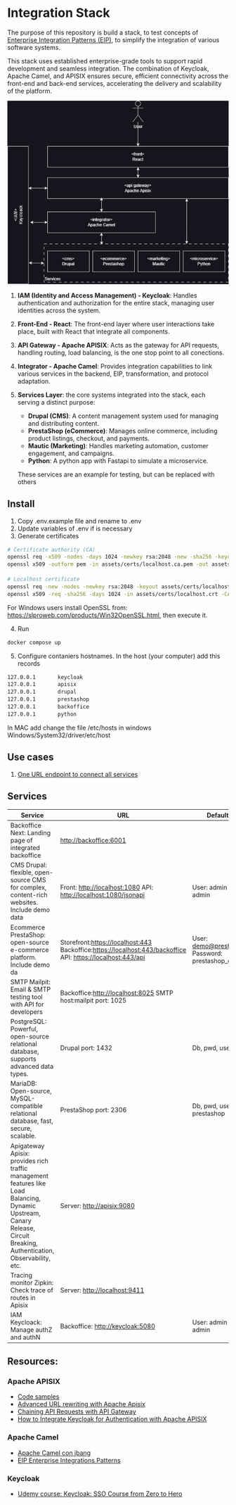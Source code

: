 # Integration Stack

The purpose of this repository is build a stack, to test concepts of [Enterprise Integration Patterns (EIP)](https://www.enterpriseintegrationpatterns.com/patterns/messaging/toc.html), to simplify the integration of various software systems.

This stack uses established enterprise-grade tools to support rapid development and seamless integration. The combination of Keycloak, Apache Camel, and APISIX ensures secure, efficient connectivity across the front-end and back-end services, accelerating the delivery and scalability of the platform.

![](assets/img/diagram.png)

1. **IAM (Identity and Access Management) - Keycloak**: Handles authentication and authorization for the entire stack, managing user identities across the system.

2. **Front-End - React**: The front-end layer where user interactions take place, built with React that integrate all components.

3. **API Gateway - Apache APISIX**: Acts as the gateway for API requests, handling routing, load balancing, is the one stop point to all conections.

4. **Integrator - Apache Camel**: Provides integration capabilities to link various services in the backend, EIP, transformation, and protocol adaptation.

5. **Services Layer**: the core systems integrated into the stack, each serving a distinct purpose:

   - **Drupal (CMS)**: A content management system used for managing and distributing content.
   - **PrestaShop (eCommerce)**: Manages online commerce, including product listings, checkout, and payments.
   - **Mautic (Marketing)**: Handles marketing automation, customer engagement, and campaigns.
   - **Python**: A python app with Fastapi to simulate a microservice.

   These services are an example for testing, but can be replaced with others

## Install

1. Copy .env.example file and rename to .env
2. Update variables of .env if is necessary
3. Generate certificates

```bash
# Certificate authority (CA)
openssl req -x509 -nodes -days 1024 -newkey rsa:2048 -new -sha256 -keyout assets/certs/localhost.ca.key -out assets/certs/localhost.ca.pem -subj "/C=EC/CN=localhost-CA"
openssl x509 -outform pem -in assets/certs/localhost.ca.pem -out assets/certs/localhost.ca.crt

# Localhost certificate
openssl req -new -nodes -newkey rsa:2048 -keyout assets/certs/localhost.key -out assets/certs/localhost.crt -subj "/C=EC/ST=Pichincha/L=Quito/O=Acme/CN=Integrator"
openssl x509 -req -sha256 -days 1024 -in assets/certs/localhost.crt -CA assets/certs/localhost.ca.pem -CAkey assets/certs/localhost.ca.key -CAcreateserial -extfile assets/certs/domains.ext -out assets/certs/localhost.crt
```
For Windows users install OpenSSL from: https://slproweb.com/products/Win32OpenSSL.html, then execute it.

4. Run

```bash
docker compose up
```

5. Configure contaniers hostnames. In the host (your computer) add this records

```bash
127.0.0.1       keycloak
127.0.0.1       apisix
127.0.0.1       drupal
127.0.0.1       prestashop
127.0.0.1       backoffice
127.0.0.1       python
```

In MAC add change the file /etc/hosts in windows Windows/System32/driver/etc/host

## Use cases

1. [One URL endpoint to connect all services](docs/01-onestop.md)

## Services

| **Service**                                                                                                                                                               | **URL**                                                                                                                                                                                               | **Default users**                                   |
| ------------------------------------------------------------------------------------------------------------------------------------------------------------------------- | ----------------------------------------------------------------------------------------------------------------------------------------------------------------------------------------------------- | --------------------------------------------------- |
| Backoffice Next: Landing page of integrated backoffice                                                                                                                    | [http://backoffice:6001](http://backoffice:6001)                                                                                                                                                      |                                                     |
| CMS Drupal: flexible, open-source CMS for complex, content-rich websites. Include demo data                                                                               | Front: [http://localhost:1080](https://localhost:1080) API: [http://localhost:1080/jsonapi](https://localhost:1080/jsonapi)                                                                           | User: admin Password: admin                         |
| Ecommerce PrestaShop: open-source e-commerce platform. Include demo da                                                                                                    | Storefront:[https://localhost:443](https://localhost:443) Backoffice:[https://localhost:443/backoffice](https://localhost:443/backoffice) API: [https://localhost:443/api](https://localhost:443/api) | User: demo@prestashop.com Password: prestashop_demo |
| SMTP Mailpit: Email & SMTP testing tool with API for developers                                                                                                           | Backoffice:[http://localhost:8025](http://localhost:8025) SMTP host:mailpit port: 1025                                                                                                                |                                                     |
| PostgreSQL: Powerful, open-source relational database, supports advanced data types.                                                                                      | Drupal port: 1432                                                                                                                                                                                     | Db, pwd, user: drupal                               |
| MariaDB: Open-source, MySQL-compatible relational database, fast, secure, scalable.                                                                                       | PrestaShop port: 2306                                                                                                                                                                                 | Db, pwd, user: prestashop                           |
| Apigateway Apisix: provides rich traffic management features like Load Balancing, Dynamic Upstream, Canary Release, Circuit Breaking, Authentication, Observability, etc. | Server: [http://apisix:9080](http://apisix:9080)                                                                                                                                                      |                                                     |
| Tracing monitor Zipkin: Check trace of routes in Apisix                                                                                                                   | Server: [http://localhost:9411](http://localhost:9411)                                                                                                                                                |                                                     |
| IAM Keycloack: Manage authZ and authN                                                                                                                                     | Backoffice: [http://keycloak:5080](http://keycloak:5080)                                                                                                                                              | User: admin Password: admin                         |

## Resources:

### Apache APISIX

- [Code samples](https://apisix.apache.org/docs/general/code-samples/)
- [Advanced URL rewriting with Apache Apisix](https://medium.com/apache-apisix/advanced-url-rewriting-with-apache-apisix-d34801a3a915)
- [Chaining API Requests with API Gateway](https://api7.ai/blog/chaining-api-requests-with-api-gateway)
- [How to Integrate Keycloak for Authentication with Apache APISIX](https://www.keycloak.org/2021/12/apisix)

### Apache Camel

- [Apache Camel con jbang](https://camel.apache.org/manual/camel-jbang.html)
- [EIP Enterprise Integrations Patterns](https://camel.apache.org/components/4.8.x/eips/enterprise-integration-patterns.html)

### Keycloak

- [Udemy course: Keycloak: SSO Course from Zero to Hero](https://www.udemy.com/course/keycloak-sso-course-from-zero-to-hero)
